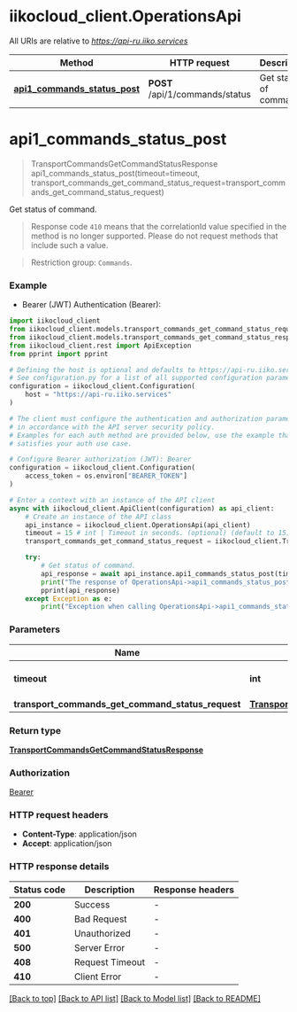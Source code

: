 # iikocloud_client.OperationsApi

All URIs are relative to *https://api-ru.iiko.services*

Method | HTTP request | Description
------------- | ------------- | -------------
[**api1_commands_status_post**](OperationsApi.md#api1_commands_status_post) | **POST** /api/1/commands/status | Get status of command.


# **api1_commands_status_post**
> TransportCommandsGetCommandStatusResponse api1_commands_status_post(timeout=timeout, transport_commands_get_command_status_request=transport_commands_get_command_status_request)

Get status of command.

> Response code `410` means that the correlationId value specified in the method is no longer supported.
Please do not request methods that include such a value.

 > Restriction group: `Commands`.

### Example

* Bearer (JWT) Authentication (Bearer):

```python
import iikocloud_client
from iikocloud_client.models.transport_commands_get_command_status_request import TransportCommandsGetCommandStatusRequest
from iikocloud_client.models.transport_commands_get_command_status_response import TransportCommandsGetCommandStatusResponse
from iikocloud_client.rest import ApiException
from pprint import pprint

# Defining the host is optional and defaults to https://api-ru.iiko.services
# See configuration.py for a list of all supported configuration parameters.
configuration = iikocloud_client.Configuration(
    host = "https://api-ru.iiko.services"
)

# The client must configure the authentication and authorization parameters
# in accordance with the API server security policy.
# Examples for each auth method are provided below, use the example that
# satisfies your auth use case.

# Configure Bearer authorization (JWT): Bearer
configuration = iikocloud_client.Configuration(
    access_token = os.environ["BEARER_TOKEN"]
)

# Enter a context with an instance of the API client
async with iikocloud_client.ApiClient(configuration) as api_client:
    # Create an instance of the API class
    api_instance = iikocloud_client.OperationsApi(api_client)
    timeout = 15 # int | Timeout in seconds. (optional) (default to 15)
    transport_commands_get_command_status_request = iikocloud_client.TransportCommandsGetCommandStatusRequest() # TransportCommandsGetCommandStatusRequest |  (optional)

    try:
        # Get status of command.
        api_response = await api_instance.api1_commands_status_post(timeout=timeout, transport_commands_get_command_status_request=transport_commands_get_command_status_request)
        print("The response of OperationsApi->api1_commands_status_post:\n")
        pprint(api_response)
    except Exception as e:
        print("Exception when calling OperationsApi->api1_commands_status_post: %s\n" % e)
```



### Parameters


Name | Type | Description  | Notes
------------- | ------------- | ------------- | -------------
 **timeout** | **int**| Timeout in seconds. | [optional] [default to 15]
 **transport_commands_get_command_status_request** | [**TransportCommandsGetCommandStatusRequest**](TransportCommandsGetCommandStatusRequest.md)|  | [optional] 

### Return type

[**TransportCommandsGetCommandStatusResponse**](TransportCommandsGetCommandStatusResponse.md)

### Authorization

[Bearer](../README.md#Bearer)

### HTTP request headers

 - **Content-Type**: application/json
 - **Accept**: application/json

### HTTP response details

| Status code | Description | Response headers |
|-------------|-------------|------------------|
**200** | Success |  -  |
**400** | Bad Request |  -  |
**401** | Unauthorized |  -  |
**500** | Server Error |  -  |
**408** | Request Timeout |  -  |
**410** | Client Error |  -  |

[[Back to top]](#) [[Back to API list]](../README.md#documentation-for-api-endpoints) [[Back to Model list]](../README.md#documentation-for-models) [[Back to README]](../README.md)

